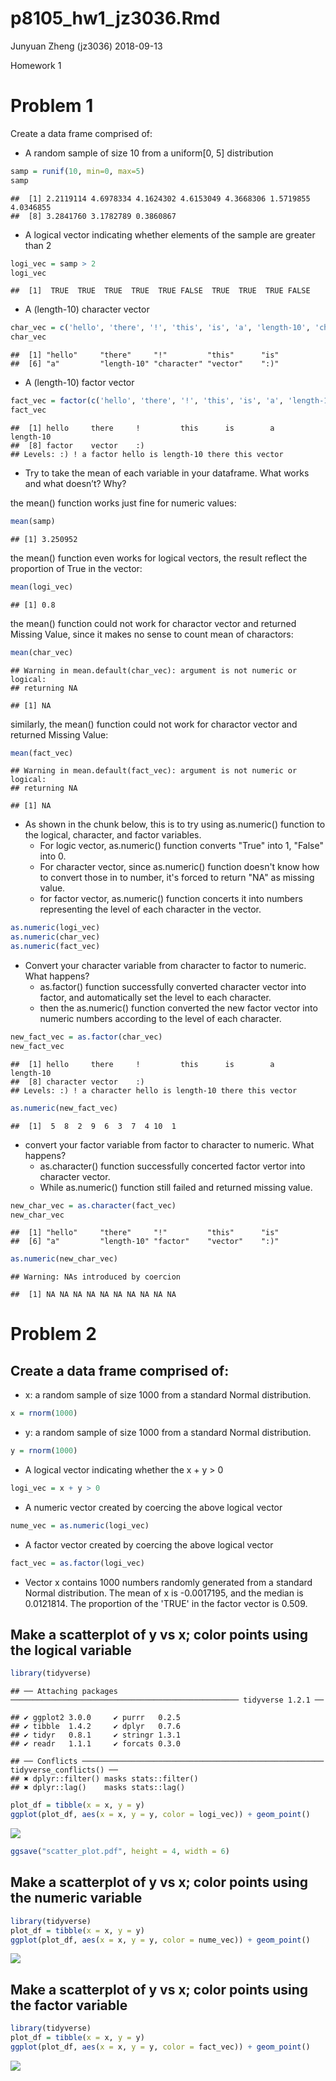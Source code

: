 p8105\_hw1\_jz3036.Rmd
================
Junyuan Zheng (jz3036)
2018-09-13

Homework 1

Problem 1
=========

Create a data frame comprised of:

-   A random sample of size 10 from a uniform\[0, 5\] distribution

``` r
samp = runif(10, min=0, max=5)
samp
```

    ##  [1] 2.2119114 4.6978334 4.1624302 4.6153049 4.3668306 1.5719855 4.0346855
    ##  [8] 3.2841760 3.1782789 0.3860867

-   A logical vector indicating whether elements of the sample are greater than 2

``` r
logi_vec = samp > 2
logi_vec
```

    ##  [1]  TRUE  TRUE  TRUE  TRUE  TRUE FALSE  TRUE  TRUE  TRUE FALSE

-   A (length-10) character vector

``` r
char_vec = c('hello', 'there', '!', 'this', 'is', 'a', 'length-10', 'character', 'vector', ':)')
char_vec
```

    ##  [1] "hello"     "there"     "!"         "this"      "is"       
    ##  [6] "a"         "length-10" "character" "vector"    ":)"

-   A (length-10) factor vector

``` r
fact_vec = factor(c('hello', 'there', '!', 'this', 'is', 'a', 'length-10', 'factor', 'vector', ':)'))
fact_vec
```

    ##  [1] hello     there     !         this      is        a         length-10
    ##  [8] factor    vector    :)       
    ## Levels: :) ! a factor hello is length-10 there this vector

-   Try to take the mean of each variable in your dataframe. What works and what doesn’t? Why?

the mean() function works just fine for numeric values:

``` r
mean(samp)
```

    ## [1] 3.250952

the mean() function even works for logical vectors, the result reflect the proportion of True in the vector:

``` r
mean(logi_vec)
```

    ## [1] 0.8

the mean() function could not work for charactor vector and returned Missing Value, since it makes no sense to count mean of charactors:

``` r
mean(char_vec)
```

    ## Warning in mean.default(char_vec): argument is not numeric or logical:
    ## returning NA

    ## [1] NA

similarly, the mean() function could not work for charactor vector and returned Missing Value:

``` r
mean(fact_vec)
```

    ## Warning in mean.default(fact_vec): argument is not numeric or logical:
    ## returning NA

    ## [1] NA

-   As shown in the chunk below, this is to try using as.numeric() function to the logical, character, and factor variables.
    -   For logic vector, as.numeric() function converts "True" into 1, "False" into 0.
    -   For character vector, since as.numeric() function doesn't know how to convert those in to number, it's forced to return "NA" as missing value.
    -   for factor vector, as.numeric() function concerts it into numbers representing the level of each character in the vector.

``` r
as.numeric(logi_vec)
as.numeric(char_vec)
as.numeric(fact_vec)
```

-   Convert your character variable from character to factor to numeric. What happens?
    -   as.factor() function successfully converted character vector into factor, and automatically set the level to each character.
    -   then the as.numeric() function converted the new factor vector into numeric numbers according to the level of each character.

``` r
new_fact_vec = as.factor(char_vec)
new_fact_vec
```

    ##  [1] hello     there     !         this      is        a         length-10
    ##  [8] character vector    :)       
    ## Levels: :) ! a character hello is length-10 there this vector

``` r
as.numeric(new_fact_vec)
```

    ##  [1]  5  8  2  9  6  3  7  4 10  1

-   convert your factor variable from factor to character to numeric. What happens?
    -   as.character() function successfully concerted factor vertor into character vector.
    -   While as.numeric() function still failed and returned missing value.

``` r
new_char_vec = as.character(fact_vec)
new_char_vec
```

    ##  [1] "hello"     "there"     "!"         "this"      "is"       
    ##  [6] "a"         "length-10" "factor"    "vector"    ":)"

``` r
as.numeric(new_char_vec)
```

    ## Warning: NAs introduced by coercion

    ##  [1] NA NA NA NA NA NA NA NA NA NA

Problem 2
=========

Create a data frame comprised of:
---------------------------------

-   x: a random sample of size 1000 from a standard Normal distribution.

``` r
x = rnorm(1000)
```

-   y: a random sample of size 1000 from a standard Normal distribution.

``` r
y = rnorm(1000)
```

-   A logical vector indicating whether the x + y &gt; 0

``` r
logi_vec = x + y > 0
```

-   A numeric vector created by coercing the above logical vector

``` r
nume_vec = as.numeric(logi_vec)
```

-   A factor vector created by coercing the above logical vector

``` r
fact_vec = as.factor(logi_vec)
```

-   Vector x contains 1000 numbers randomly generated from a standard Normal distribution. The mean of x is -0.0017195, and the median is 0.0121814. The proportion of the 'TRUE' in the factor vector is 0.509.

Make a scatterplot of y vs x; color points using the logical variable
---------------------------------------------------------------------

``` r
library(tidyverse)
```

    ## ── Attaching packages ─────────────────────────────────────────────────── tidyverse 1.2.1 ──

    ## ✔ ggplot2 3.0.0     ✔ purrr   0.2.5
    ## ✔ tibble  1.4.2     ✔ dplyr   0.7.6
    ## ✔ tidyr   0.8.1     ✔ stringr 1.3.1
    ## ✔ readr   1.1.1     ✔ forcats 0.3.0

    ## ── Conflicts ────────────────────────────────────────────────────── tidyverse_conflicts() ──
    ## ✖ dplyr::filter() masks stats::filter()
    ## ✖ dplyr::lag()    masks stats::lag()

``` r
plot_df = tibble(x = x, y = y)
ggplot(plot_df, aes(x = x, y = y, color = logi_vec)) + geom_point()
```

![](p8105_hw1_jz3036_files/figure-markdown_github/unnamed-chunk-17-1.png)

``` r
ggsave("scatter_plot.pdf", height = 4, width = 6)
```

Make a scatterplot of y vs x; color points using the numeric variable
---------------------------------------------------------------------

``` r
library(tidyverse)
plot_df = tibble(x = x, y = y)
ggplot(plot_df, aes(x = x, y = y, color = nume_vec)) + geom_point()
```

![](p8105_hw1_jz3036_files/figure-markdown_github/unnamed-chunk-18-1.png)

Make a scatterplot of y vs x; color points using the factor variable
--------------------------------------------------------------------

``` r
library(tidyverse)
plot_df = tibble(x = x, y = y)
ggplot(plot_df, aes(x = x, y = y, color = fact_vec)) + geom_point()
```

![](p8105_hw1_jz3036_files/figure-markdown_github/unnamed-chunk-19-1.png)
